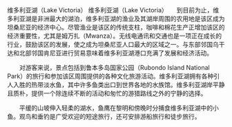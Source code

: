 维多利亚湖（Lake Victoria）
维多利亚湖（Lake Victoria）　　到目前为止，维多利亚湖是非洲最大的湖泊，维多利亚湖的渔业及其湖岸周围的农用地是该区成为坦桑尼亚的经济中心。尽管渔业是该区的传统支柱，咖啡和棉花生产正增加该区的经济重要性，尤其是姆万扎（Mwanza）。无线电通讯和交通也是一项正在成长的行业，鼓励该区的发展，使之成为坦桑尼亚人口最大的区域之一。与东部邻国乌干达和北部邻国肯尼亚进行贸易意味着维多利亚湖港口充满了发展和经济活动。 

　　对游客来说，景点包括到鲁本多岛国家公园（Rubondo Island National Park）的旅行和参加该区周围提供的各种文化旅游活动。维多利亚湖拥有各种引人入胜的热带淡水鱼，其中许多鱼类出口到世界各地的水族馆。维多利亚湖岸平静且质朴，提供一个除连续不断的活动和匆忙的游猎路线之外的宁静的选择。 

　　平缓的山坡伸入轻柔的湖水，鱼鹰在黎明和傍晚时分捕食维多利亚湖中的小鱼。观鸟和垂钓是广受欢迎的短途旅行，还可安排游船旅行和徒步旅行。